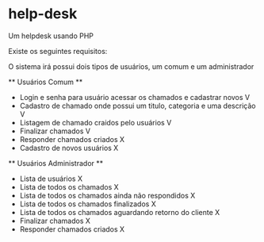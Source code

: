 # help-desk

Um helpdesk usando PHP

Existe os seguintes requisitos:

O sistema irá possui dois tipos de usuários, um comum e um administrador

** Usuários Comum **

* Login e senha para usuário acessar os chamados e cadastrar novos V
* Cadastro de chamado onde possui um titulo, categoria e uma descrição V
* Listagem de chamado craidos pelo usuários V
* Finalizar chamados V
* Responder chamados criados X
* Cadastro de novos usuários X

** Usuários Administrador **

* Lista de usuários X
* Lista de todos os chamados X
* Lista de todos os chamados ainda não respondidos X
* Lista de todos os chamados finalizados X
* Lista de todos os chamados aguardando retorno do cliente X
* Finalizar chamados X
* Responder chamados criados X
